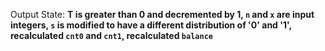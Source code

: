 Output State: **T is greater than 0 and decremented by 1, `n` and `x` are input integers, `s` is modified to have a different distribution of '0' and '1', recalculated `cnt0` and `cnt1`, recalculated `balance`**